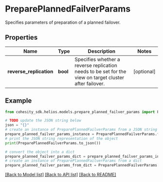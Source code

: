 # PreparePlannedFailverParams

Specifies parameters of preparation of a planned failover.

## Properties

Name | Type | Description | Notes
------------ | ------------- | ------------- | -------------
**reverse_replication** | **bool** | Specifies whether a reverse replication needs to be set for the view on target cluster after failover. | [optional] 

## Example

```python
from cohesity_sdk.helios.models.prepare_planned_failver_params import PreparePlannedFailverParams

# TODO update the JSON string below
json = "{}"
# create an instance of PreparePlannedFailverParams from a JSON string
prepare_planned_failver_params_instance = PreparePlannedFailverParams.from_json(json)
# print the JSON string representation of the object
print(PreparePlannedFailverParams.to_json())

# convert the object into a dict
prepare_planned_failver_params_dict = prepare_planned_failver_params_instance.to_dict()
# create an instance of PreparePlannedFailverParams from a dict
prepare_planned_failver_params_from_dict = PreparePlannedFailverParams.from_dict(prepare_planned_failver_params_dict)
```
[[Back to Model list]](../README.md#documentation-for-models) [[Back to API list]](../README.md#documentation-for-api-endpoints) [[Back to README]](../README.md)



